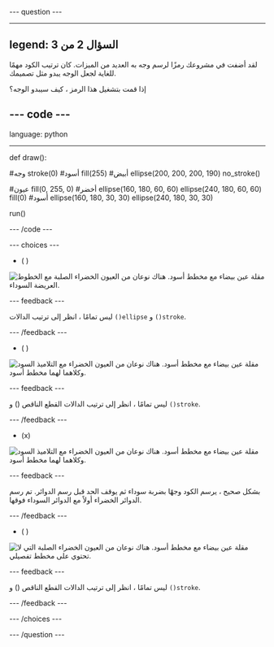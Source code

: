 --- question ---

---
legend: السؤال 2 من 3
---

لقد أضفت في مشروعك رمزًا لرسم وجه به العديد من الميزات. كان ترتيب الكود مهمًا للغاية لجعل الوجه يبدو مثل تصميمك.

إذا قمت بتشغيل هذا الرمز ، كيف سيبدو الوجه؟

--- code ---
---
language: python

---

def draw():

  #وجه
  stroke(0) #أسود
  fill(255) #أبيض
  ellipse(200, 200, 200, 190)
  no_stroke()
  
  #عيون
  fill(0, 255, 0) #أخضر
  ellipse(160, 180, 60, 60)
  ellipse(240, 180, 60, 60)
  fill(0) #أسود
  ellipse(160, 180, 30, 30)
  ellipse(240, 180, 30, 30)
  
run()

--- /code ---

--- choices ---

- ( )

![مقلة عين بيضاء مع مخطط أسود. هناك نوعان من العيون الخضراء الصلبة مع الخطوط العريضة السوداء.](images/face1.png)

 --- feedback ---

 ليس تمامًا ، انظر إلى ترتيب الدالات `()ellipse` و `()stroke`.

 --- /feedback ---

- ( )

![مقلة عين بيضاء مع مخطط أسود. هناك نوعان من العيون الخضراء مع التلاميذ السود وكلاهما لهما مخطط أسود.](images/face2.png)

 --- feedback ---

 ليس تمامًا ، انظر إلى ترتيب الدالات القطع الناقص () و `()stroke`.

 --- /feedback ---

- (x)

![مقلة عين بيضاء مع مخطط أسود. هناك نوعان من العيون الخضراء مع التلاميذ السود وكلاهما لهما مخطط أسود.](images/face3.png)

 --- feedback ---

 بشكل صحيح ، يرسم الكود وجهًا بضربة سوداء ثم يوقف الحد قبل رسم الدوائر. تم رسم الدوائر الخضراء أولاً مع الدوائر السوداء فوقها.

 --- /feedback ---

- ( )

![مقلة عين بيضاء مع مخطط أسود. هناك نوعان من العيون الخضراء الصلبة التي لا تحتوي على مخطط تفصيلي.](images/face4.png)

 --- feedback ---

 ليس تمامًا ، انظر إلى ترتيب الدالات القطع الناقص () و `()stroke`.

 --- /feedback ---

--- /choices ---

--- /question ---
